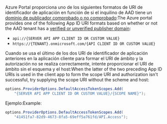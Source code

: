 <span data-ttu-id="de97f-101">Azure Portal proporciona uno de los siguientes formatos de URI de identificador de aplicación en función de si el inquilino de AAD tiene un [dominio de publicador comprobado o no comprobado](/azure/active-directory/develop/howto-configure-publisher-domain):</span><span class="sxs-lookup"><span data-stu-id="de97f-101">The Azure portal provides one of the following App ID URI formats based on whether or not the AAD tenant has a [verified or unverified publisher domain](/azure/active-directory/develop/howto-configure-publisher-domain):</span></span>

* `api://{SERVER API APP CLIENT ID OR CUSTOM VALUE}`
* `https://{TENANT}.onmicrosoft.com/{API CLIENT ID OR CUSTOM VALUE}`

<span data-ttu-id="de97f-102">Cuando se usa el último de los dos URI de identificador de aplicación anteriores en la aplicación cliente para formar el URI de ámbito y la autorización no se realiza correctamente, intente proporcionar el URI de ámbito sin el esquema y el host:</span><span class="sxs-lookup"><span data-stu-id="de97f-102">When the latter of the two preceding App ID URIs is used in the client app to form the scope URI and authorization isn't successful, try supplying the scope URI without the scheme and host:</span></span>

```csharp
options.ProviderOptions.DefaultAccessTokenScopes.Add(
    "{SERVER API APP CLIENT ID OR CUSTOM VALUE}/{SCOPE NAME}");
```

<span data-ttu-id="de97f-103">Ejemplo:</span><span class="sxs-lookup"><span data-stu-id="de97f-103">Example:</span></span>

```csharp
options.ProviderOptions.DefaultAccessTokenScopes.Add(
    "41451fa7-82d9-4673-8fa5-69eff5a761fd/API.Access");
```
